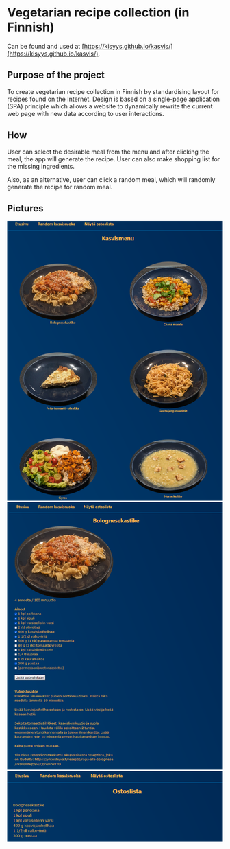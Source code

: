 # Vegetarian recipe collection (in Finnish)
Can be found and used at [https://kisyys.github.io/kasvis/](https://kisyys.github.io/kasvis/).

## Purpose of the project
To create vegetarian recipe collection in Finnish by standardising layout for recipes found on the Internet. Design is based on a single-page application (SPA) principle which allows a website to dynamically rewrite the current web page with new data according to user interactions.

## How
User can select the desirable meal from the menu and after clicking the meal, the app will generate the recipe. User can also make shopping list for the missing ingredients.

Also, as an alternative, user can click a random meal, which will randomly generate the recipe for random meal.

## Pictures
![alt text](pic1.png)
![alt text](pic2.png)
![alt text](pic3.png)